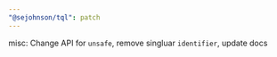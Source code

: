 ```yaml
---
"@sejohnson/tql": patch
---
```


misc: Change API for `unsafe`, remove singluar `identifier`, update docs
